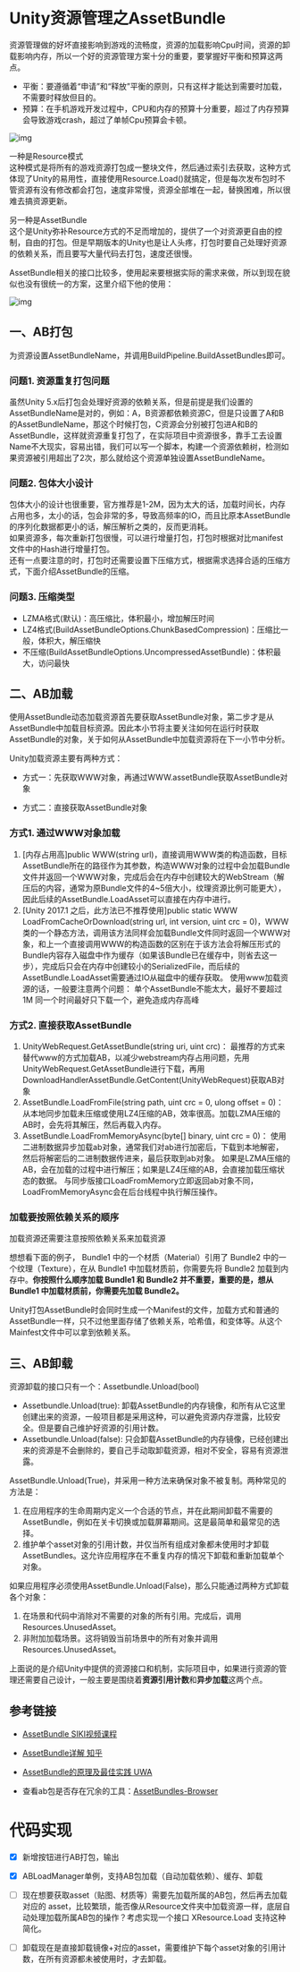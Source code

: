 # Unity资源管理之AssetBundle

资源管理做的好坏直接影响到游戏的流畅度，资源的加载影响Cpu时间，资源的卸载影响内存，所以一个好的资源管理方案十分的重要，要掌握好平衡和预算这两点。

- 平衡：要遵循着“申请”和“释放”平衡的原则，只有这样才能达到需要时加载，不需要时释放但目的。
- 预算：在手机游戏开发过程中，CPU和内存的预算十分重要，超过了内存预算会导致游戏crash，超过了单帧Cpu预算会卡顿。

![img](../_Images/unity_resource_manager.png)

一种是Resource模式   
这种模式是将所有的游戏资源打包成一整块文件，然后通过索引去获取，这种方式体现了Unity的易用性，直接使用Resource.Load()就搞定，但是每次发布包时不管资源有没有修改都会打包，速度非常慢，资源全部堆在一起，替换困难，所以很难去搞资源更新。

另一种是AssetBundle   
这个是Unity弥补Resource方式的不足而增加的，提供了一个对资源更自由的控制，自由的打包。但是早期版本的Unity也是让人头疼，打包时要自己处理好资源的依赖关系，而且要写大量代码去打包，速度还很慢。  

AssetBundle相关的接口比较多，使用起来要根据实际的需求来做，所以到现在貌似也没有很统一的方案，这里介绍下他的使用：

![img](../_Images/unity_resource_manager_2.png)

## 一、AB打包

为资源设置AssetBundleName，并调用BuildPipeline.BuildAssetBundles即可。

### 问题1. 资源重复打包问题

虽然Unity 5.x后打包会处理好资源的依赖关系，但是前提是我们设置的AssetBundleName是对的，例如：A，B资源都依赖资源C，但是只设置了A和B的AssetBundleName，那这个时候打包，C资源会分别被打包进A和B的AssetBundle，这样就资源重复打包了，在实际项目中资源很多，靠手工去设置Name不大现实，容易出错，我们可以写一个脚本，构建一个资源依赖树，检测如果资源被引用超出了2次，那么就给这个资源单独设置AssetBundleName。

### 问题2. 包体大小设计

包体大小的设计也很重要，官方推荐是1-2M，因为太大的话，加载时间长，内存占用也多，太小的话，包会非常的多，导致高频率的IO，而且比原本AssetBundle的序列化数据都更小的话，解压解析之类的，反而更消耗。   
如果资源多，每次重新打包很慢，可以进行增量打包，打包时根据对比manifest文件中的Hash进行增量打包。   
还有一点要注意的时，打包时还需要设置下压缩方式，根据需求选择合适的压缩方式，下面介绍AssetBundle的压缩。

### 问题3. 压缩类型

- LZMA格式(默认)：高压缩比，体积最小，增加解压时间
- LZ4格式(BuildAssetBundleOptions.ChunkBasedCompression)：压缩比一般，体积大，解压缩快
- 不压缩(BuildAssetBundleOptions.UncompressedAssetBundle)：体积最大，访问最快

## 二、AB加载

使用AssetBundle动态加载资源首先要获取AssetBundle对象，第二步才是从AssetBundle中加载目标资源。因此本小节将主要关注如何在运行时获取AssetBundle的对象，关于如何从AssetBundle中加载资源将在下一小节中分析。

Unity加载资源主要有两种方式：

- 方式一：先获取WWW对象，再通过WWW.assetBundle获取AssetBundle对象

- 方式二：直接获取AssetBundle对象

### 方式1. 通过WWW对象加载

1. [内存占用高]public WWW(string url)，直接调用WWW类的构造函数，目标AssetBundle所在的路径作为其参数，构造WWW对象的过程中会加载Bundle文件并返回一个WWW对象，完成后会在内存中创建较大的WebStream（解压后的内容，通常为原Bundle文件的4~5倍大小，纹理资源比例可能更大），因此后续的AssetBundle.LoadAsset可以直接在内存中进行。
2. [Unity 2017.1 之后，此方法已不推荐使用]public static WWW LoadFromCacheOrDownload(string url, int version, uint crc = 0)，WWW类的一个静态方法，调用该方法同样会加载Bundle文件同时返回一个WWW对象，和上一个直接调用WWW的构造函数的区别在于该方法会将解压形式的Bundle内容存入磁盘中作为缓存（如果该Bundle已在缓存中，则省去这一步），完成后只会在内存中创建较小的SerializedFile，而后续的AssetBundle.LoadAsset需要通过IO从磁盘中的缓存获取。
   使用www加载资源的话，一般要注意两个问题：
   单个AssetBundle不能太大，最好不要超过1M
   同一个时间最好只下载一个，避免造成内存高峰

### 方式2. 直接获取AssetBundle

1. UnityWebRequest.GetAssetBundle(string uri, uint crc)：
   最推荐的方式来替代www的方式加载AB，以减少webstream内存占用问题，先用UnityWebRequest.GetAssetBundle进行下载，再用DownloadHandlerAssetBundle.GetContent(UnityWebRequest)获取AB对象
2. AssetBundle.LoadFromFile(string path, uint crc = 0, ulong offset = 0)：
   从本地同步加载未压缩或使用LZ4压缩的AB，效率很高。加载LZMA压缩的AB时，会先将其解压，然后再载入内存。
3. AssetBundle.LoadFromMemoryAsync(byte[] binary, uint crc = 0)：
   使用二进制数据异步加载ab对象，通常我们对ab进行加密后，下载到本地解密，然后将解密后的二进制数据传进来，最后获取到ab对象。
   如果是LZMA压缩的AB，会在加载的过程中进行解压；如果是LZ4压缩的AB，会直接加载压缩状态的数据。
   与同步版接口LoadFromMemory立即返回ab对象不同，LoadFromMemoryAsync会在后台线程中执行解压操作。

### 加载要按照依赖关系的顺序

加载资源还需要注意按照依赖关系来加载资源

想想看下面的例子， Bundle1 中的一个材质（Material）引用了 Bundle2 中的一个纹理（Texture），在从 Bundle1 中加载材质前，你需要先将 Bundle2 加载到内存中。**你按照什么顺序加载 Bundle1 和 Bundle2 并不重要，重要的是，想从 Bundle1 中加载材质前，你需要先加载 Bundle2。**

Unity打包AssetBundle时会同时生成一个Manifest的文件，加载方式和普通的AssetBundle一样，只不过他里面存储了依赖关系，哈希值，和变体等。从这个Mainfest文件中可以拿到依赖关系。

## 三、AB卸载

资源卸载的接口只有一个：Assetbundle.Unload(bool)

- Assetbundle.Unload(true):
  卸载AssetBundle的内存镜像，和所有从它这里创建出来的资源，一般项目都是采用这种，可以避免资源内存泄露，比较安全。但是要自己维护好资源的引用计数。
- Assetbundle.Unload(false):
  只会卸载AssetBundle的内存镜像，已经创建出来的资源是不会删除的，要自己手动取卸载资源，相对不安全，容易有资源泄露。

AssetBundle.Unload(True)，并采用一种方法来确保对象不被复制。两种常见的方法是：

1. 在应用程序的生命周期内定义一个合适的节点，并在此期间卸载不需要的AssetBundle，例如在关卡切换或加载屏幕期间。这是最简单和最常见的选择。
2. 维护单个asset对象的引用计数，并仅当所有组成对象都未使用时才卸载AssetBundles。这允许应用程序在不重复内存的情况下卸载和重新加载单个对象。

如果应用程序必须使用AssetBundle.Unload(False)，那么只能通过两种方式卸载各个对象：

1. 在场景和代码中消除对不需要的对象的所有引用。完成后，调用Resources.UnusedAsset。
2. 非附加加载场景。这将销毁当前场景中的所有对象并调用Resources.UnusedAsset。

上面说的是介绍Unity中提供的资源接口和机制，实际项目中，如果进行资源的管理还需要自己设计，一般主要是围绕着**资源引用计数**和**异步加载**这两个点。

## 参考链接

- [AssetBundle SIKI视频课程](http://www.sikiedu.com/my/course/74)
- [AssetBundle详解 知乎](https://zhuanlan.zhihu.com/p/38122862)
- [AssetBundle的原理及最佳实践 UWA](https://blog.uwa4d.com/archives/USparkle_Addressable3.html)

- 查看ab包是否存在冗余的工具：[AssetBundles-Browser](https://github.com/Unity-Technologies/AssetBundles-Browser)

# 代码实现

- [x] 新增按钮进行AB打包，输出
- [x] ABLoadManager单例，支持AB包加载（自动加载依赖）、缓存、卸载
- [ ] 现在想要获取asset（贴图、材质等）需要先加载所属的AB包，然后再去加载对应的 asset，比较繁琐，能否像从Resource文件夹中加载资源一样，底层自动处理加载所属AB包的操作？考虑实现一个接口 XResource.Load 支持这种简化。
- [ ] 卸载现在是直接卸载镜像+对应的asset，需要维护下每个asset对象的引用计数，在所有资源都未被使用时，才去卸载。

